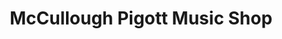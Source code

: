 ---
title: "McCullough Pigott Music Shop"
url: /dublin/mccullough-pigott-music-shop/
shop: music
---